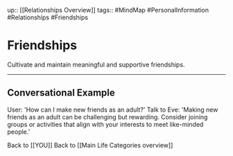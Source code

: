 up:: [[Relationships Overview]]
tags:: #MindMap #PersonalInformation #Relationships #Friendships

# Friendships

Cultivate and maintain meaningful and supportive friendships.

---
## Conversational Example
User: 'How can I make new friends as an adult?'
Talk to Eve: 'Making new friends as an adult can be challenging but rewarding. Consider joining groups or activities that align with your interests to meet like-minded people.'

Back to [[YOU]]
Back to [[Main Life Categories overview]]